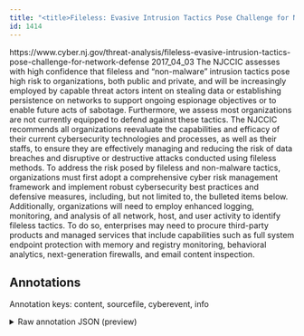 ```yaml
---
title: "<title>Fileless: Evasive Intrusion Tactics Pose Challenge for Network Defense — NJCCIC</title>"
id: 1414
---
```


<title>Fileless: Evasive Intrusion Tactics Pose Challenge for Network Defense — NJCCIC</title>
<source> https://www.cyber.nj.gov/threat-analysis/fileless-evasive-intrusion-tactics-pose-challenge-for-network-defense </source>
<date> 2017_04_03 </date>
<text>
The NJCCIC assesses with high confidence that fileless and “non-malware” intrusion tactics pose high risk to organizations, both public and private, and will be increasingly employed by capable threat actors intent on stealing data or establishing persistence on networks to support ongoing espionage objectives or to enable future acts of sabotage.
Furthermore, we assess most organizations are not currently equipped to defend against these tactics.
The NJCCIC recommends all organizations reevaluate the capabilities and efficacy of their current cybersecurity technologies and processes, as well as their staffs, to ensure they are effectively managing and reducing the risk of data breaches and disruptive or destructive attacks conducted using fileless methods.
To address the risk posed by fileless and non-malware tactics, organizations must first adopt a comprehensive cyber risk management framework and implement robust cybersecurity best practices and defensive measures, including, but not limited to, the bulleted items below.
Additionally, organizations will need to employ enhanced logging, monitoring, and analysis of all network, host, and user activity to identify fileless tactics.
To do so, enterprises may need to procure third-party products and managed services that include capabilities such as full system endpoint protection with memory and registry monitoring, behavioral analytics, next-generation firewalls, and email content inspection.
</text>



## Annotations

Annotation keys: content, sourcefile, cyberevent, info

<details>
<summary>Raw annotation JSON (preview)</summary>

```json
{
  "content": "The NJCCIC assesses with high confidence that fileless and \u201cnon-malware\u201d intrusion tactics pose high risk to organizations, both public and private, and will be increasingly employed by capable threat actors intent on stealing data or establishing persistence on networks to support ongoing espionage objectives or to enable future acts of sabotage. Furthermore, we assess most organizations are not currently equipped to defend against these tactics. The NJCCIC recommends all organizations reevaluate the capabilities and efficacy of their current cybersecurity technologies and processes, as well as their staffs, to ensure they are effectively managing and reducing the risk of data breaches and disruptive or destructive attacks conducted using fileless methods. To address the risk posed by fileless and non-malware tactics, organizations must first adopt a comprehensive cyber risk management framework and implement robust cybersecurity best practices and defensive measures, including, but not limited to, the bulleted items below. Additionally, organizations will need to employ enhanced logging, monitoring, and analysis of all network, host, and user activity to identify fileless tactics. To do so, enterprises may need to procure third-party products and managed services that include capabilities such as full system endpoint protection with memory and registry monitoring, behavioral analytics, next-generation firewalls, and email content inspection",
  "sourcefile": "1414.txt",
  "cyberevent": {
    "hopper": [
      {
        "index": 0,
        "events": [
          {
            "index": "E2",
            "type": "Attack",
            "realis": "Generic",
            "nugget": {
              "startOffset": 682,
              "index": "T4",
              "endOffset": 695,
              "text": "data breaches"
            },
            "argument": [
              {
                "index": "T7",
                "text": "using fileless methods",
                "endOffset": 766,
                "role": {
                  "CAPEC-Meta": "Functionality Bypass",
                  "type": "Attack-Pattern",
                  "confidence": 0.9088857769966125
                },
                "startOffset": 744,
                "type": "Capabilities"
              }
            ],
            "subtype": "Databreach"
          }
        ]
      },
      {
        "index": 1,
        "events": [
          {
            "index": "E1",
            "type": "Attack",
            "realis": "Generic",
            "nugget": {
              "startOffset": 218,
              "index": "T2",
              "endOffset": 226,
              "text": "stealing"
            },
            "argument": [
              {
                "index": "T3",
                "text": "data",
                "endOffset": 231,
                "role": {
                  "type": "Compromised-Data"
                },
                "startOffset": 227,
                "type": "Data"
              },
              {
                "index": "T1",
                "text": "threat actors",
                "endOffset": 207,
                "role": {
                  "type": "Attacker"
                },
                "startOffset": 194,
                "type": "Person"
              },
              {
                "index": "T5",
                "text": "support ongoing espionage objectives",
                "endOffset": 311,
                "role": {
                  "type": "Purpose",
                  "subtype": "Unauthorized access",
                  "confidence": 0.7735023498535156
                },
                "startOffset": 275,
                "type": "Purpose"
              },
              {
                "index": "T6",
                "text": "enable future acts of sabotage",
                "endOffset": 348,
                "role": {
                  "type": "Purpose",
                  "subtype": "Gathering data",
         
```
</details>
